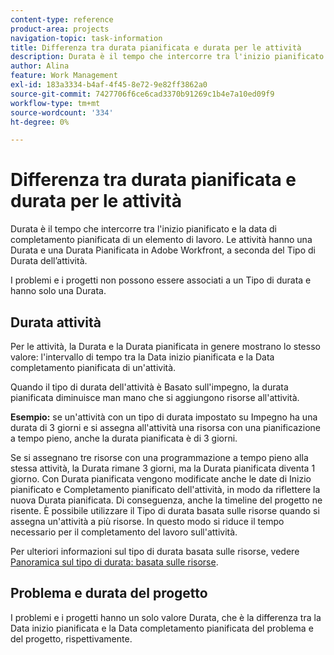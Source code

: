 ```yaml
---
content-type: reference
product-area: projects
navigation-topic: task-information
title: Differenza tra durata pianificata e durata per le attività
description: Durata è il tempo che intercorre tra l'inizio pianificato e la data di completamento pianificata di un elemento di lavoro. Le attività hanno una Durata e una Durata Pianificata in Adobe Workfront, a seconda del Tipo di Durata dell’attività.
author: Alina
feature: Work Management
exl-id: 183a3334-b4af-4f45-8e72-9e82ff3862a0
source-git-commit: 7427706f6ce6cad3370b91269c1b4e7a10ed09f9
workflow-type: tm+mt
source-wordcount: '334'
ht-degree: 0%

---
```


# Differenza tra durata pianificata e durata per le attività

Durata è il tempo che intercorre tra l&#39;inizio pianificato e la data di completamento pianificata di un elemento di lavoro. Le attività hanno una Durata e una Durata Pianificata in Adobe Workfront, a seconda del Tipo di Durata dell’attività.

I problemi e i progetti non possono essere associati a un Tipo di durata e hanno solo una Durata.

## Durata attività

Per le attività, la Durata e la Durata pianificata in genere mostrano lo stesso valore: l&#39;intervallo di tempo tra la Data inizio pianificata e la Data completamento pianificata di un&#39;attività.

Quando il tipo di durata dell&#39;attività è Basato sull&#39;impegno, la durata pianificata diminuisce man mano che si aggiungono risorse all&#39;attività.

**Esempio:** se un&#39;attività con un tipo di durata impostato su Impegno ha una durata di 3 giorni e si assegna all&#39;attività una risorsa con una pianificazione a tempo pieno, anche la durata pianificata è di 3 giorni.

Se si assegnano tre risorse con una programmazione a tempo pieno alla stessa attività, la Durata rimane 3 giorni, ma la Durata pianificata diventa 1 giorno. Con Durata pianificata vengono modificate anche le date di Inizio pianificato e Completamento pianificato dell&#39;attività, in modo da riflettere la nuova Durata pianificata. Di conseguenza, anche la timeline del progetto ne risente.
È possibile utilizzare il Tipo di durata basata sulle risorse quando si assegna un&#39;attività a più risorse. In questo modo si riduce il tempo necessario per il completamento del lavoro sull&#39;attività.

Per ulteriori informazioni sul tipo di durata basata sulle risorse, vedere [Panoramica sul tipo di durata: basata sulle risorse](../../../manage-work/tasks/taskdurtn/effort-driven.md).

## Problema e durata del progetto

I problemi e i progetti hanno un solo valore Durata, che è la differenza tra la Data inizio pianificata e la Data completamento pianificata del problema e del progetto, rispettivamente.
